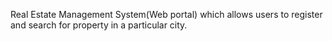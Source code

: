 Real Estate Management System(Web portal) which allows users to register and search for property in a particular city.
